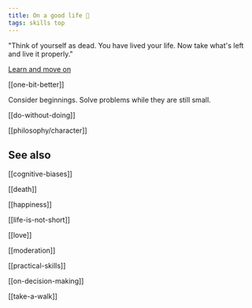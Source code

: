 ```yaml
---
title: On a good life 🌱
tags: skills top
---
```


"Think of yourself as dead. You have lived your life. Now take what's left and live it properly."

[Learn and move on](/the-past)

[[one-bit-better]]  

Consider beginnings. Solve problems while they are still small.

[[do-without-doing]] 

[[philosophy/character]]

## See also 

[[cognitive-biases]] 

[[death]]

[[happiness]]

[[life-is-not-short]] 

[[love]]

[[moderation]]

[[practical-skills]]

[[on-decision-making]]

[[take-a-walk]]
